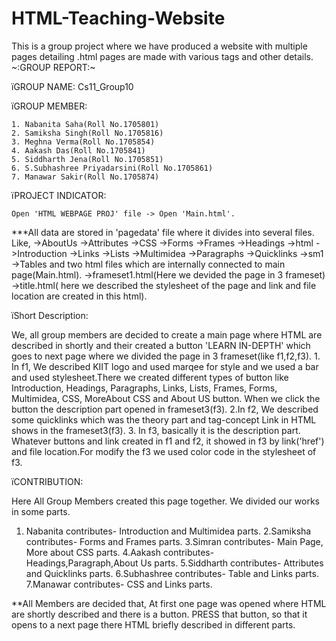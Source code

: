 # HTML-Teaching-Website
This is a group project where we have produced a website with multiple pages detailing .html pages are made with various tags and other details.
						~:GROUP REPORT:~

ïGROUP NAME:	Cs11_Group10

ïGROUP MEMBER:

	1. Nabanita Saha(Roll No.1705801)
	2. Samiksha Singh(Roll No.1705816)
	3. Meghna Verma(Roll No.1705854)
	4. Aakash Das(Roll No.1705841)
	5. Siddharth Jena(Roll No.1705851)
	6. S.Subhashree Priyadarsini(Roll No.1705861)
	7. Manawar Sakir(Roll No.1705874)

ïPROJECT INDICATOR:

	Open 'HTML WEBPAGE PROJ' file -> Open 'Main.html'.

***All data are stored in 'pagedata' file where it divides into several files.
Like,	->AboutUs
	->Attributes
	->CSS
	->Forms
	->Frames
	->Headings
	->html
	->Introduction
	->Links
	->Lists
	->Multimidea
	->Paragraphs
	->Quicklinks
	->sm1
	->Tables
and two html files which are internally connected to main page(Main.html).
	->frameset1.html(Here we devided the page in 3 frameset)
	->title.html( here we described the stylesheet of the page and link and file location are created in this html).

ïShort Description:

We, all group members are decided to create a main page where HTML are described in shortly and their created a button 'LEARN IN-DEPTH' which goes to next page where we divided the page in 3 frameset(like f1,f2,f3).
	1. In f1, We described KIIT logo and used marqee for style and we used a bar and used stylesheet.There we created different types of button like Introduction, Headings, Paragraphs, Links, Lists, Frames, Forms, Multimidea, CSS, MoreAbout CSS and About US button. When we click the button the description part opened in frameset3(f3).
	2.In f2, We described some quicklinks which was the theory part and tag-concept  Link in HTML shows in the frameset3(f3).
	3. In f3, basically it is the description part. Whatever buttons and link created in f1 and f2, it showed in f3 by link('href') and file location.For modify the f3 we used color code in the stylesheet of  f3.

ïCONTRIBUTION:

Here All Group Members created this page together. We divided our works in some parts.

1. Nabanita contributes-	Introduction and Multimidea 	parts. 
2.Samiksha contributes-	Forms and Frames	parts.
3.Simran contributes-	Main Page, More about CSS 	parts.
4.Aakash contributes-	Headings,Paragraph,About Us	parts.
5.Siddharth contributes-	Attributes and Quicklinks	parts.
6.Subhashree contributes-	Table and Links	parts.
7.Manawar contributes-	CSS and Links	parts.


**All Members are decided that, At first one page was opened where HTML are shortly described and there is a button. PRESS that button, so that it opens to a next page there HTML briefly described in different parts.
